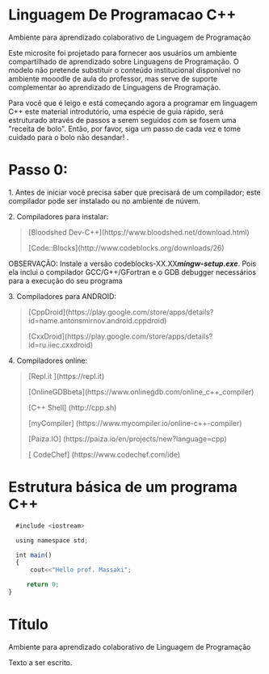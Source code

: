 # Linguagem De Programacao C++
Ambiente para aprendizado colaborativo de Linguagem de Programação

<p>
Este microsite foi projetado para fornecer aos usuários um ambiente compartilhado de aprendizado sobre Linguagens de Programação. O modelo não pretende substituir o conteúdo institucional disponível no ambiente mooodle de aula do professor, mas serve de suporte complementar ao aprendizado de Linguagens de Programação.<br />
</p>
<p>
Para você que é leigo e está começando agora a programar em linguagem C++ este material introdutório, uma espécie de guia rápido, será estruturado através de passos a serem seguidos com se fosem uma "receita de bolo". Então, por favor, siga um passo de cada vez e tome cuidado para o bolo não desandar! .<br />
</p>

# Passo 0:
<p>
1. Antes de iniciar você precisa saber que precisará de um compilador; este compilador pode ser instalado ou no ambiente de núvem.  <br/>
</p>
<p>
2. Compiladores para instalar:  <br />
</p>
<blockquote>
<p>  [Bloodshed Dev-C++](https://www.bloodshed.net/download.html) </p>
<p>  [Code::Blocks](http://www.codeblocks.org/downloads/26) </p>
</blockquote>

OBSERVAÇÃO: Instale a versão codeblocks-XX.XX***mingw-setup.exe***. Pois ela inclui o compilador GCC/G++/GFortran e o GDB debugger necessários para a execução do seu programa 

<p>
3. Compiladores para ANDROID:  <br />
</p>
<blockquote>
<p>  [CppDroid](https://play.google.com/store/apps/details?id=name.antonsmirnov.android.cppdroid) </p>
<p>  [CxxDroid](https://play.google.com/store/apps/details?id=ru.iiec.cxxdroid) </p>
</blockquote>

<p>
4. Compiladores online:  <br />
</p>
<blockquote>
<p>   [Repl.it ](https://repl.it) </p>
<p>   [OnlineGDBbeta](https://www.onlinegdb.com/online_c++_compiler) </p>
<p>   [C++ Shell] (http://cpp.sh) </p>
<p>   [myCompiler] (https://www.mycompiler.io/online-c++-compiler) </p>
<p>   [Paiza.IO] (https://paiza.io/en/projects/new?language=cpp) </p>
<p>   [ CodeChef] (https://www.codechef.com/ide) </p>  
</blockquote>


# Estrutura básica de um programa C++

```javascript
  #include <iostream>

  using namespace std;

  int main()
  {
      cout<<"Hello prof. Massaki";

     return 0;
}
```
# Título
Ambiente para aprendizado colaborativo de Linguagem de Programação

<p>
Texto a ser escrito.<br />
</p>
